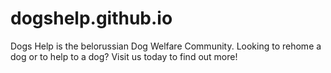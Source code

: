 # dogshelp.github.io
Dogs Help is the belorussian Dog Welfare Community. Looking to rehome a  dog or to help to a dog? Visit us today to find out more!
